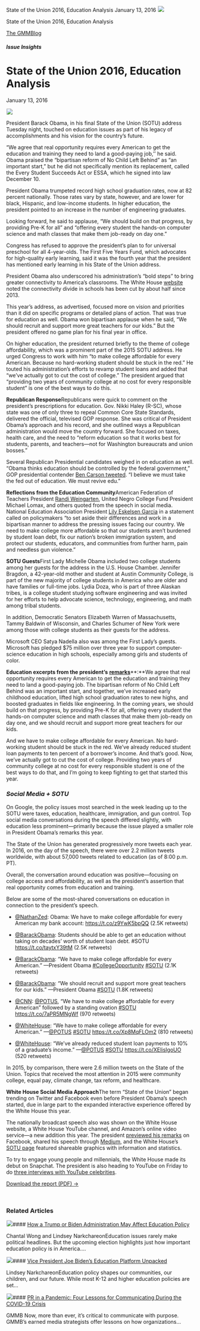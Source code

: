 



State of the Union 2016, Education Analysis
January 13, 2016
![](data:image/gif;base64,R0lGODlhAQABAAAAACH5BAEKAAEALAAAAAABAAEAAAICTAEAOw==)![](https://www.gmmb.com/wp-content/uploads/2016/02/Obama-students_.gmmbjpg-e1501168802382.jpg)



State of the Union 2016, Education Analysis





 [The GMMBlog](/blog/)



##### Issue Insights

 State of the Union 2016, Education Analysis
===========================================


January 13, 2016



![](data:image/gif;base64,R0lGODlhAQABAAAAACH5BAEKAAEALAAAAAABAAEAAAICTAEAOw==)![](https://www.gmmb.com/wp-content/uploads/2016/02/Obama-students_.gmmbjpg-e1501168802382-552x552.jpg) 


President Barack Obama, in his final State of the Union (SOTU) address Tuesday night, touched on education issues as part of his legacy of accomplishments and his vision for the country’s future.


“We agree that real opportunity requires every American to get the education and training they need to land a good-paying job,’’ he said. Obama praised the “bipartisan reform of No Child Left Behind” as “an important start,” but he did not specifically mention its replacement, called the Every Student Succeeds Act or ESSA, which he signed into law December 10.


President Obama trumpeted record high school graduation rates, now at 82 percent nationally. Those rates vary by state, however, and are lower for black, Hispanic, and low-income students. In higher education, the president pointed to an increase in the number of engineering graduates.


Looking forward, he said to applause, “We should build on that progress, by providing Pre-K for all” and “offering every student the hands-on computer science and math classes that make them job-ready on day one.”


Congress has refused to approve the president’s plan to for universal preschool for all 4-year-olds. The First Five Years Fund, which advocates for high-quality early learning, said it was the fourth year that the president has mentioned early learning in his State of the Union address.


President Obama also underscored his administration’s “bold steps” to bring greater connectivity to America’s classrooms. The White House [website](https://www.whitehouse.gov/the-record/economy) noted the connectivity divide in schools has been cut by about half since 2013.


This year’s address, as advertised, focused more on vision and priorities than it did on specific programs or detailed plans of action. That was true for education as well. Obama won bipartisan applause when he said, “We should recruit and support more great teachers for our kids.” But the president offered no game plan for his final year in office.


On higher education, the president returned briefly to the theme of college affordability, which was a prominent part of the 2015 SOTU address. He urged Congress to work with him “to make college affordable for every American. Because no hard-working student should be stuck in the red.” He touted his administration’s efforts to revamp student loans and added that “we’ve actually got to cut the cost of college.” The president argued that “providing two years of community college at no cost for every responsible student” is one of the best ways to do this.


**Republican Response**Republicans were quick to comment on the president’s prescriptions for education. Gov. Nikki Haley (R-SC), whose state was one of only three to repeal Common Core State Standards, delivered the official, televised GOP response. She was critical of President Obama’s approach and his record, and she outlined ways a Republican administration would move the country forward. She focused on taxes, health care, and the need to “reform education so that it works best for students, parents, and teachers—not for Washington bureaucrats and union bosses.”


Several Republican Presidential candidates weighed in on education as well. “Obama thinks education should be controlled by the federal government,” GOP presidential contender [Ben Carson tweeted](https://twitter.com/RealBenCarson/status/687097597635461122). “I believe we must take the fed out of education. We must revive edu.”


**Reflections from the Education Community**American Federation of Teachers President [Randi Weingarten](https://twitter.com/rweingarten/status/687104320651800576), United Negro College Fund President Michael Lomax, and others quoted from the speech in social media. National Education Association President [Lily Eskelsen Garcia](http://www.nea.org/home/65507.htm) in a statement called on policymakers “to set aside their differences and work in a bipartisan manner to address the pressing issues facing our country. We need to make college more affordable so that our students aren’t burdened by student loan debt, fix our nation’s broken immigration system, and protect our students, educators, and communities from further harm, pain and needless gun violence.”


**SOTU Guests**First Lady Michelle Obama included two college students among her guests for the address in the U.S. House Chamber. Jennifer Bragdon, a 42-year-old mother and student at Austin Community College, is part of the new majority of college students in America who are older and have families or full-time jobs. Lydia Doza, who is part of three Alaskan tribes, is a college student studying software engineering and was invited for her efforts to help advocate science, technology, engineering, and math among tribal students.


In addition, Democratic Senators Elizabeth Warren of Massachusetts, Tammy Baldwin of Wisconsin, and Charles Schumer of New York were among those with college students as their guests for the address.


Microsoft CEO Satya Nadella also was among the First Lady’s guests. Microsoft has pledged $75 million over three year to support computer-science education in high schools, especially among girls and students of color.


**Education excerpts from the president’s** [**remarks**](https://medium.com/@WhiteHouse/president-obama-s-2016-state-of-the-union-address-7c06300f9726#.4ucbm9d9o)**:**We agree that real opportunity requires every American to get the education and training they need to land a good-paying job. The bipartisan reform of No Child Left Behind was an important start, and together, we’ve increased early childhood education, lifted high school graduation rates to new highs, and boosted graduates in fields like engineering. In the coming years, we should build on that progress, by providing Pre-K for all, offering every student the hands-on computer science and math classes that make them job-ready on day one, and we should recruit and support more great teachers for our kids.


And we have to make college affordable for every American. No hard-working student should be stuck in the red. We’ve already reduced student loan payments to ten percent of a borrower’s income. And that’s good. Now, we’ve actually got to cut the cost of college. Providing two years of community college at no cost for every responsible student is one of the best ways to do that, and I’m going to keep fighting to get that started this year.


### ***Social Media + SOTU***


On Google, the policy issues most searched in the week leading up to the SOTU were taxes, education, healthcare, immigration, and gun control. Top social media conversations during the speech differed slightly, with education less prominent—primarily because the issue played a smaller role in President Obama’s remarks this year.


The State of the Union has generated progressively more tweets each year. In 2016, on the day of the speech, there were over 2.2 million tweets worldwide, with about 57,000 tweets related to education (as of 8:00 p.m. PT).


Overall, the conversation around education was positive—focusing on college access and affordability, as well as the president’s assertion that real opportunity comes from education and training.


Below are some of the most-shared conversations on education in connection to the president’s speech.


* [@NathanZed](https://twitter.com/NathanZed/statuses/687098850633498624): Obama: We have to make college affordable for every American my bank account: <https://t.co/z9YwK5bpQQ> (2.5K retweets)


* [@BarackObama](https://twitter.com/BarackObama/statuses/687098561192841221): Students should be able to get an education without taking on decades’ worth of student loan debt. #SOTU <https://t.co/taytxY39tM> (2.5K retweets)


* [@BarackObama](https://twitter.com/BarackObama/statuses/687099249146761216): “We have to make college affordable for every American.” —President Obama [#CollegeOpportunity](https://twitter.com/hashtag/CollegeOpportunity?src=hash) [#SOTU](https://twitter.com/hashtag/SOTU?src=hash) (2.1K retweets)


* [@BarackObama](https://twitter.com/BarackObama/statuses/687098897622155264): “We should recruit and support more great teachers for our kids.” —President Obama [#SOTU](https://twitter.com/hashtag/SOTU?src=hash) (1.8K retweets)


* [@CNN](https://twitter.com/CNN/statuses/687099209598763008): [@POTUS](https://twitter.com/POTUS), “We have to make college affordable for every American” followed by a standing ovation [#SOTU](https://twitter.com/hashtag/SOTU?src=hash) <https://t.co/7aPR5MNgWf> (970 retweets)


* [@WhiteHouse](https://twitter.com/WhiteHouse/statuses/687097941144768512): “We have to make college affordable for every American.” —[@POTUS](https://twitter.com/POTUS) [#SOTU](https://twitter.com/hashtag/SOTU?src=hash) <https://t.co/Xp8MqFLOm2> (810 retweets)


* [@WhiteHouse](https://twitter.com/WhiteHouse/statuses/687098074565619712): “We’ve already reduced student loan payments to 10% of a graduate’s income.” —[@POTUS](https://twitter.com/POTUS) [#SOTU](https://twitter.com/hashtag/SOTU?src=hash) <https://t.co/XEIisIgoUO> (520 retweets)


In 2015, by comparison, there were 2.6 million tweets on the State of the Union. Topics that received the most attention in 2015 were community college, equal pay, climate change, tax reform, and healthcare.


**White House Social Media Approach**The term “State of the Union” began trending on Twitter and Facebook even before President Obama’s speech started, due in large part to the expanded interactive experience offered by the White House this year.


The nationally broadcast speech also was shown on the White House website, a White House YouTube channel, and Amazon’s online video service—a new addition this year. The president [previewed his remarks](https://www.facebook.com/potus/videos/vb.424207551102424/443819269141252/?type=2&theater) on Facebook, shared his speech through [Medium](https://medium.com/@WhiteHouse/president-obama-s-2016-state-of-the-union-address-7c06300f9726#.4ucbm9d9o), and the White House’s [SOTU page](http://www.whitehouse.gov/sotu) featured shareable graphics with information and statistics.


To try to engage young people and millennials, the White House made its debut on Snapchat. The president is also heading to YouTube on Friday to do [three interviews with YouTube celebrities](https://www.washingtonpost.com/news/post-politics/wp/2016/01/11/can-youtube-snapchat-and-amazon-amplify-obamas-message-the-white-house-hopes-so/).


[Download the report (PDF) ->](http://www.gmmb.com/wp-content/uploads/Education_SOTU_2016.pdf)


 









### Related Articles

![](data:image/gif;base64,R0lGODlhAQABAAAAACH5BAEKAAEALAAAAAABAAEAAAICTAEAOw==)![](https://www.gmmb.com/wp-content/uploads/2020/11/neonbrand-zFSo6bnZJTw-unsplash-scaled-380x200.jpg)#### [How a Trump or Biden Administration May Affect Education Policy](https://www.gmmb.com/news/trump-biden-education-policy/)

Chantal Wong and Lindsey NarkchareonEducation issues rarely make political headlines. But the upcoming election highlights just how important education policy is in America.…

![](data:image/gif;base64,R0lGODlhAQABAAAAACH5BAEKAAEALAAAAAABAAEAAAICTAEAOw==)![](https://www.gmmb.com/wp-content/uploads/2020/11/kimberly-farmer-lUaaKCUANVI-unsplash-380x200.jpg)#### [Vice President Joe Biden’s Education Platform Unpacked](https://www.gmmb.com/news/vice-president-joe-bidens-education-platform-unpacked/)

Lindsey NarkchareonEducation policy shapes our communities, our children, and our future. While most K-12 and higher education policies are set…

![](data:image/gif;base64,R0lGODlhAQABAAAAACH5BAEKAAEALAAAAAABAAEAAAICTAEAOw==)![](https://www.gmmb.com/wp-content/uploads/2020/11/covid-19-gmmb-post-380x200.jpg)#### [PR in a Pandemic: Four Lessons for Communicating During the COVID-19 Crisis](https://www.gmmb.com/news/covid19-crisis-communications/)

GMMB Now, more than ever, it’s critical to communicate with purpose. GMMB’s earned media strategists offer lessons on how organizations…




